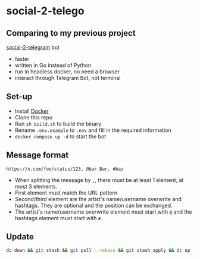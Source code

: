 # social-2-telego

## Comparing to my previous project

[social-2-telegram](https://github.com/Delnegend/social-2-telegram) but
- faster
- written in Go instead of Python
- run in headless docker, no need a browser
- interact through Telegram Bot, not terminal

## Set-up
- Install [Docker](https://docs.docker.com/get-docker/)
- Clone this repo
- Run `sh build.sh` to build the binary
- Rename `.env.example` to `.env` and fill in the required information
- `docker compose up -d` to start the bot

## Message format

```
https://x.com/foo/status/123, @bar Bar, #baz
```
- When splitting the message by `,`, there must be at least 1 element, at most 3 elements.
- First element must match the URL pattern
- Second/third element are the artist's name/username overwrite and hashtags. They are optional and the position can be exchanged.
- The artist's name/username overwrite element must start with `@` and the hashtags element must start with `#`.

## Update
```bash
dc down && git stash && git pull --rebase && git stash apply && dc up -d --build
```